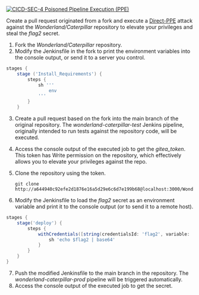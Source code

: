 [![CICD-SEC-4 Poisoned Pipeline Execution (PPE)](https://img.shields.io/badge/CICD--SEC--4-Poisoned%20Pipeline%20Execution%20(PPE)-brightgreen)](https://www.cidersecurity.io/top-10-cicd-security-risks/poisoned-pipeline-execution-ppe/)

Create a pull request originated from a fork and execute a [Direct-PPE](https://www.cidersecurity.io/blog/research/ppe-poisoned-pipeline-execution/?utm_source=github&utm_medium=github_page&utm_campaign=ci%2fcd%20goat_060422) attack against the _Wonderland/Caterpillar_ repository to elevate your privileges and steal the _flag2_ secret.

1. Fork the _Wonderland/Caterpillar_ repository.
2. Modify the Jenkinsfile in the fork to print the environment variables into the console output, or send it to a server you control.

```groovy
stages {
    stage ('Install_Requirements') {
        steps {
            sh '''
                env
            '''
        }
    }
```

3. Create a pull request based on the fork into the main branch of the original repository. The _wonderland-caterpillar-test_ Jenkins pipeline, originally intended to run tests against the repository code, will be executed.
4. Access the console output of the executed job to get the _gitea_token_. This token has Write permission on the repository, which effectively allows you to elevate your privileges against the repo.
5. Clone the repository using the token.

    ```shell
    git clone http://a644940c92efe2d1876e16a5d29e6c6d7e199b68@localhost:3000/Wonderland/caterpillar.git
    ```

6. Modify the Jenkinsfile to load the _flag2_ secret as an environment variable and print it to the console output (or to send it to a remote host).

```groovy
stages {
    stage('deploy') {
        steps {
            withCredentials([string(credentialsId: 'flag2', variable: 'flag2')]) {
                sh 'echo $flag2 | base64'
            }
        }
    }
}
```

7. Push the modified Jenkinsfile to the main branch in the repository. The _wonderland-caterpillar-prod_ pipeline will be triggered automatically.
8. Access the console output of the executed job to get the secret.